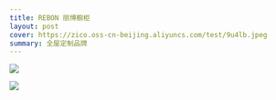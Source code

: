 ```yaml
---
title: REBON 丽博橱柜
layout: post
cover: https://zico.oss-cn-beijing.aliyuncs.com/test/9u4lb.jpeg
summary: 全屋定制品牌
---
```


![](https://zico.oss-cn-beijing.aliyuncs.com/test/1ez8z.jpeg)

![](https://zico.oss-cn-beijing.aliyuncs.com/test/9u4lb.jpeg)